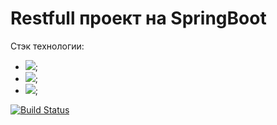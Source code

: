 # Restfull проект на SpringBoot
Стэк технологии:
- ![](https://img.shields.io/badge/Spring-%20MVC%2C%20Data%2C%20Security%2C%20Boot-green);
- ![](https://img.shields.io/badge/Maven-3-red); 
- ![](https://img.shields.io/badge/Unit--test-JUnit%2C%20Mock-yellow);

[![Build Status](https://app.travis-ci.com/plifis/job4j_auth.svg?branch=master)](https://app.travis-ci.com/plifis/job4j_auth)

